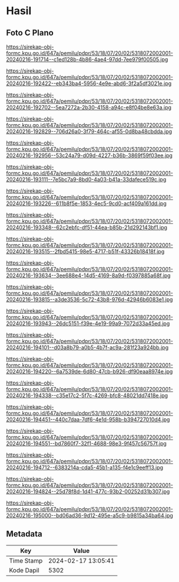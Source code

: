 # Hasil

## Foto C Plano

https://sirekap-obj-formc.kpu.go.id/647a/pemilu/pdpr/53/18/07/20/02/5318072002001-20240216-191714--c1ed128b-4b86-4ae4-97dd-7ee979f00505.jpg

https://sirekap-obj-formc.kpu.go.id/647a/pemilu/pdpr/53/18/07/20/02/5318072002001-20240216-192422--eb343ba4-5956-4e9e-abd6-3f2a5df3021e.jpg

https://sirekap-obj-formc.kpu.go.id/647a/pemilu/pdpr/53/18/07/20/02/5318072002001-20240216-192702--5ea7272a-2b30-4158-a94c-e8f04be8e63a.jpg

https://sirekap-obj-formc.kpu.go.id/647a/pemilu/pdpr/53/18/07/20/02/5318072002001-20240216-192829--706d26a0-3f79-464c-af55-0d8ba48cbdda.jpg

https://sirekap-obj-formc.kpu.go.id/647a/pemilu/pdpr/53/18/07/20/02/5318072002001-20240216-192956--53c24a79-d09d-4227-b36b-3869f59f03ee.jpg

https://sirekap-obj-formc.kpu.go.id/647a/pemilu/pdpr/53/18/07/20/02/5318072002001-20240216-193111--7e5bc7a9-8bd0-4a03-b41a-33dafece519c.jpg

https://sirekap-obj-formc.kpu.go.id/647a/pemilu/pdpr/53/18/07/20/02/5318072002001-20240216-193226--611b8f5e-1853-4ec5-9cd0-acf409a161dd.jpg

https://sirekap-obj-formc.kpu.go.id/647a/pemilu/pdpr/53/18/07/20/02/5318072002001-20240216-193348--62c2ebfc-df51-44ea-b85b-21d292143bf1.jpg

https://sirekap-obj-formc.kpu.go.id/647a/pemilu/pdpr/53/18/07/20/02/5318072002001-20240216-193515--2fbd5415-98e5-4717-b51f-43326b18418f.jpg

https://sirekap-obj-formc.kpu.go.id/647a/pemilu/pdpr/53/18/07/20/02/5318072002001-20240216-193634--3ee688e4-14d5-4169-8a9d-f0397885a68f.jpg

https://sirekap-obj-formc.kpu.go.id/647a/pemilu/pdpr/53/18/07/20/02/5318072002001-20240216-193815--a3de3536-5c72-43b8-976d-42946b6083e1.jpg

https://sirekap-obj-formc.kpu.go.id/647a/pemilu/pdpr/53/18/07/20/02/5318072002001-20240216-193943--26dc5151-f39e-4e19-99a9-7072d33a45ed.jpg

https://sirekap-obj-formc.kpu.go.id/647a/pemilu/pdpr/53/18/07/20/02/5318072002001-20240216-194101--d03a8b79-a0b5-4b7f-ac9a-281f23a924bb.jpg

https://sirekap-obj-formc.kpu.go.id/647a/pemilu/pdpr/53/18/07/20/02/5318072002001-20240216-194220--6a7539de-6d80-47cb-b926-df90eaa8974e.jpg

https://sirekap-obj-formc.kpu.go.id/647a/pemilu/pdpr/53/18/07/20/02/5318072002001-20240216-194338--c35e17c2-5f7c-4269-bfc8-48021dd7418e.jpg

https://sirekap-obj-formc.kpu.go.id/647a/pemilu/pdpr/53/18/07/20/02/5318072002001-20240216-194451--440c7daa-7df6-4e1d-958b-b394727010d4.jpg

https://sirekap-obj-formc.kpu.go.id/647a/pemilu/pdpr/53/18/07/20/02/5318072002001-20240216-194551--bd7860f7-32f1-4688-98e3-9f457c56757f.jpg

https://sirekap-obj-formc.kpu.go.id/647a/pemilu/pdpr/53/18/07/20/02/5318072002001-20240216-194712--6383214a-cda5-45b1-a135-f4e1c9eeff13.jpg

https://sirekap-obj-formc.kpu.go.id/647a/pemilu/pdpr/53/18/07/20/02/5318072002001-20240216-194824--25d78f8d-1d41-477c-93b2-00252d31b307.jpg

https://sirekap-obj-formc.kpu.go.id/647a/pemilu/pdpr/53/18/07/20/02/5318072002001-20240216-195000--bd06ad36-9d12-495e-a5c9-b9815a34ba64.jpg


## Metadata

| Key        | Value               |
| ---------- | ------------------- |
| Time Stamp | 2024-02-17 13:05:41 |
| Kode Dapil | 5302                |



